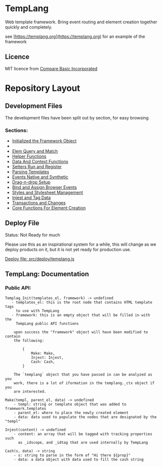 # TempLang

Web template framework. Bring event routing and element creation together quickly and completely. 

see [https://templang.org](https://templang.org) for an example of the framework


##  Licence

MIT licence from [Compare Basic Incorporated](https://comparebasic.com)


# Repository Layout

##  Development Files

The development files have been split out by section, for easy browsing


### Sections:

 - [Initialized the Framework Object](src/devel/templang_init.js)
 - 
 - [Elem Query and Match](src/devel/components/templang_elem_query.js)
 - [Helper Functions](src/devel/components/templang_helpers.js)
 - [Data And Context Functions](src/devel/components/templang_data.js)
 - [Setters Run and Register](src/devel/components/templang_setters.js)
 - [Parsing Templates](src/devel/components/templang_template_parse.js)
 - [Events Native and Synthetic](src/devel/components/templang_events.js)
 - [Drag-n-drop Setup](src/devel/components/templang_drag-n-drop.js)
 - [Bind and Assign Browser Events](src/devel/components/templang_browser.js)
 - [Styles and Stylesheet Management](src/devel/components/templang_style.js)
 - [Injest and Tag Data](src/devel/components/templang_injest.js)
 - [Transactions and Changes](src/devel/components/templang_transaction.js)
 - [Core Functions For Element Creation](src/devel/components/templang_elem_create.js)

##  Deploy File

Status: Not Ready for much

Please use this as an inspirational system for a while, this will change as we deploy products on it, but it is not yet ready for production use.

[Deploy file: src/deploy/templang.js](src/deploy/templang.js)


## TempLang: Documentation


### Public API:

    Templag_Init(templates_el, framework) -> undefined
       - templates_el: this is the root node that contains HTML template tags
         to use with TempLang 
       - framework: this is an empty object that will be filled in with the
         TempLang public API functions

        upon success the "framework" object will have been modified to contain
        the following:

            {
                Make: Make,
                Injest: Injest,
                Cash: Cash,
            }

        The `templang` object that you have passed in can be analyzed as you
        work, there is a lot of iformation in the templang._ctx object if you
        are interested.

    Make(templ, parent_el, data) -> undefined
        - templ: string or template object that was added to framework.templates
        - parent_el: where to place the newly created element
        - data: data used to populate the nodes that are designated by the "templ"

    Injest(content) -> undefined
        - content: an array that will be tagged with tracking properties such
          as _idscope, and _idtag that are used internally by TempLang

    Cash(s, data) -> string
        - s: string to parse in the form of "Hi there ${prop}"
        - data: a data object with data used to fill the cash string


